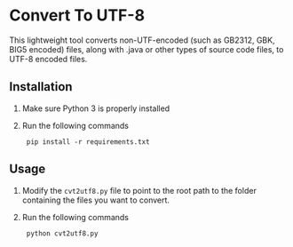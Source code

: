 # Convert To UTF-8

This lightweight tool converts non-UTF-encoded (such as GB2312, GBK, BIG5 encoded) files, along with .java or other types of source code files, to UTF-8 encoded files.


## Installation
1. Make sure Python 3 is properly installed
1. Run the following commands

        pip install -r requirements.txt
        

## Usage
1. Modify the `cvt2utf8.py` file to point to the root path to the folder containing the files you want to convert.
1. Run the following commands

        python cvt2utf8.py
        
